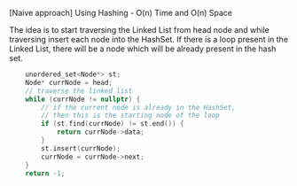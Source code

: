 <p>[Naive approach] Using Hashing - O(n) Time and O(n) Space

The idea is to start traversing the Linked List from head node and while traversing insert each node into the HashSet. If there is a loop present in the Linked List, there will be a node which will be already present in the hash set.</p>

```cpp
    unordered_set<Node*> st; 
    Node* currNode = head; 
    // traverse the linked list
    while (currNode != nullptr) {
        // if the current node is already in the HashSet,
        // then this is the starting node of the loop
        if (st.find(currNode) != st.end()) {
            return currNode->data;  
        }
        st.insert(currNode); 
        currNode = currNode->next;
    }
    return -1;
